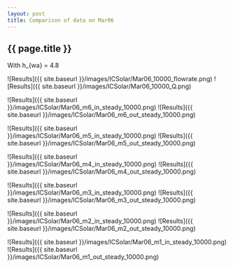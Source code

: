 ```yaml
---
layout: post
title: Comparison of data on Mar06
---
```

{{ page.title }}
-----------------
With h_{wa} = 4.8

![Results]({{ site.baseurl }}/images/ICSolar/Mar06_10000_flowrate.png) ![Results]({{ site.baseurl }}/images/ICSolar/Mar06_10000_Q.png)

![Results]({{ site.baseurl }}/images/ICSolar/Mar06_m6_in_steady_10000.png) ![Results]({{ site.baseurl }}/images/ICSolar/Mar06_m6_out_steady_10000.png)

![Results]({{ site.baseurl }}/images/ICSolar/Mar06_m5_in_steady_10000.png) ![Results]({{ site.baseurl }}/images/ICSolar/Mar06_m5_out_steady_10000.png)

![Results]({{ site.baseurl }}/images/ICSolar/Mar06_m4_in_steady_10000.png) ![Results]({{ site.baseurl }}/images/ICSolar/Mar06_m4_out_steady_10000.png)

![Results]({{ site.baseurl }}/images/ICSolar/Mar06_m3_in_steady_10000.png) ![Results]({{ site.baseurl }}/images/ICSolar/Mar06_m3_out_steady_10000.png)

![Results]({{ site.baseurl }}/images/ICSolar/Mar06_m2_in_steady_10000.png) ![Results]({{ site.baseurl }}/images/ICSolar/Mar06_m2_out_steady_10000.png)

![Results]({{ site.baseurl }}/images/ICSolar/Mar06_m1_in_steady_10000.png) ![Results]({{ site.baseurl }}/images/ICSolar/Mar06_m1_out_steady_10000.png)


